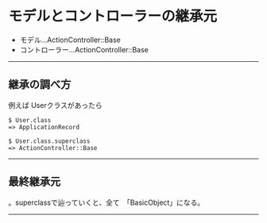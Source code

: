 # モデルとコントローラーの継承元

- モデル...ActionController::Base
- コントローラー...ActionController::Base
***

## 継承の調べ方
例えば Userクラスがあったら
~~~
$ User.class
=> ApplicationRecord

$ User.class.superclass
=> ActionController::Base
~~~
***

## 最終継承元
。superclassで辿っていくと、全て　「BasicObject」になる。
***
